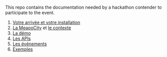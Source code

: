 This repo contains the documentation needed by a hackathon contender to participate to the event.

1. [Votre arrivée et votre installation](startup.md)
1. [La MeaooCity](city.md) et [le contexte](context.md)
1. [La démo](demo.md)
1. [Les APIs](api.md)
1. [Les événements](events.md)
1. [Exemples](samples.md)